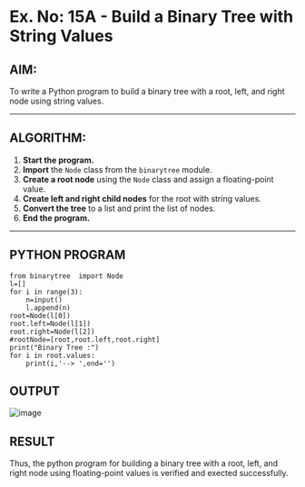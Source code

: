 # Ex. No: 15A - Build a Binary Tree with String Values

## AIM:
To write a Python program to build a binary tree with a root, left, and right node using string values.

---

## ALGORITHM:

1. **Start the program.**
2. **Import** the `Node` class from the `binarytree` module.
3. **Create a root node** using the `Node` class and assign a floating-point value.
4. **Create left and right child nodes** for the root with string values.
5. **Convert the tree** to a list and print the list of nodes.
6. **End the program.**

---

## PYTHON PROGRAM


```
from binarytree  import Node
l=[]
for i in range(3):
    n=input()
    l.append(n)
root=Node(l[0])
root.left=Node(l[1])
root.right=Node(l[2])
#rootNode=[root,root.left,root.right]
print("Binary Tree :")
for i in root.values:
    print(i,'--> ',end='')

```

## OUTPUT

![image](https://github.com/user-attachments/assets/723441bb-e647-45a7-93a8-b09d74155d3e)

## RESULT

Thus, the python program for building a binary tree with a root, left, and right node using floating-point values is verified and exected successfully.
